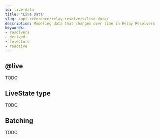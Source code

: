 ```yaml
---
id: live-data
title: "Live Data"
slug: /api-reference/relay-resolvers/live-data/
description: Modeling data that changes over time in Relay Resolvers
keywords:
- resolvers
- derived
- selectors
- reactive
---
```


## @live

TODO

## LiveState type

TODO

## Batching

TODO